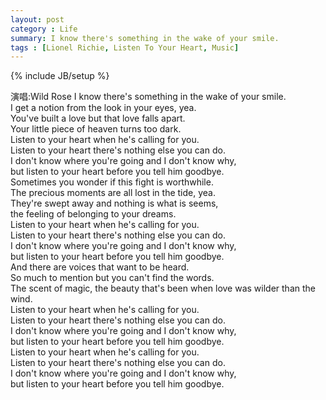 ```yaml
---
layout: post
category : Life
summary: I know there's something in the wake of your smile.
tags : [Lionel Richie, Listen To Your Heart, Music]
---
```

{% include JB/setup %}


演唱:Wild Rose
I know there's something in the wake of your smile.<br/>
I get a notion from the look in your eyes, yea.<br/>
You've built a love but that love falls apart.<br/>
Your little piece of heaven turns too dark.<br/>
Listen to your heart when he's calling for you.<br/>
Listen to your heart there's nothing else you can do.<br/>
I don't know where you're going and I don't know why,<br/>
but listen to your heart before you tell him goodbye.<br/>
Sometimes you wonder if this fight is worthwhile.<br/>
The precious moments are all lost in the tide, yea.<br/>
They're swept away and nothing is what is seems,<br/>
the feeling of belonging to your dreams.<br/>
Listen to your heart when he's calling for you.<br/>
Listen to your heart there's nothing else you can do.<br/>
I don't know where you're going and I don't know why,<br/>
but listen to your heart before you tell him goodbye.<br/>
And there are voices that want to be heard.<br/>
So much to mention but you can't find the words.<br/>
The scent of magic, the beauty that's been when love was wilder than the wind.<br/>
Listen to your heart when he's calling for you.<br/>
Listen to your heart there's nothing else you can do.<br/>
I don't know where you're going and I don't know why,<br/>
but listen to your heart before you tell him goodbye.<br/>
Listen to your heart when he's calling for you.<br/>
Listen to your heart there's nothing else you can do.<br/>
I don't know where you're going and I don't know why,<br/>
but listen to your heart before you tell him goodbye.<br/>